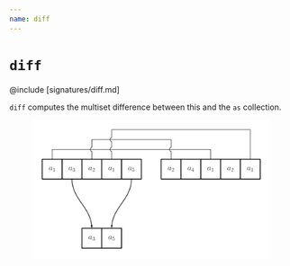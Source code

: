 ```yaml
---
name: diff
---
```


# `diff`

@include [signatures/diff.md]

`diff` computes the multiset difference between this and the `as` collection.

<figure class="diagram">
  <img src="images/diff.svg" alt="diff function">
  <!-- <figcaption class="diagram-desc"></figcaption> -->
</figure>
